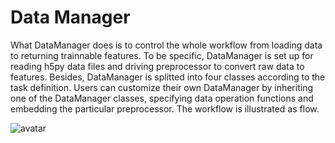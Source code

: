 # Data Manager

What DataManager does is to control the whole workflow from loading data to returning trainnable features. To be specific, DataManager is set up for reading h5py data files and driving preprocessor to convert raw data to features. Besides, DataManager is splitted into four classes according to the task definition. Users can customize their own DataManager by inheriting one of the DataManager classes, specifying data operation functions and embedding the particular preprocessor. The workflow is illustrated as flow.

![avatar](./data_manager_workflow.png)